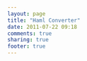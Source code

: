 ```yaml
---
layout: page
title: "Haml Converter"
date: 2011-07-22 09:18
comments: true
sharing: true
footer: true
---
```

